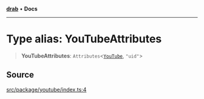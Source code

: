 [**drab**](/docs/README.md) • **Docs**

---

# Type alias: YouTubeAttributes

> **YouTubeAttributes**: `Attributes`\<[`YouTube`](/docs/classes/YouTube.md), `"uid"`\>

## Source

[src/package/youtube/index.ts:4](https://github.com/rossrobino/components/blob/7c5ef9c5560075bcaf1de43f0d5a025a6ebd2ca0/src/package/youtube/index.ts#L4)
